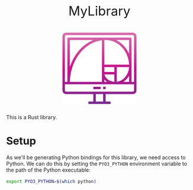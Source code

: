 <p align="center" style="font-size: 2.5em">
    MyLibrary
</p>
<p align="center">
  <img src="../assets/images/icon.png" alt="Repository icon" width="200" />
</p>
<p align="center" style="font-size: 1.5em">
</p>

This is a Rust library.

# Setup

As we'll be generating Python bindings for this library, we need access to Python.
We can do this by setting the `PYO3_PYTHON` environment variable to the path of the Python executable:

```bash
export PYO3_PYTHON=$(which python)
```
